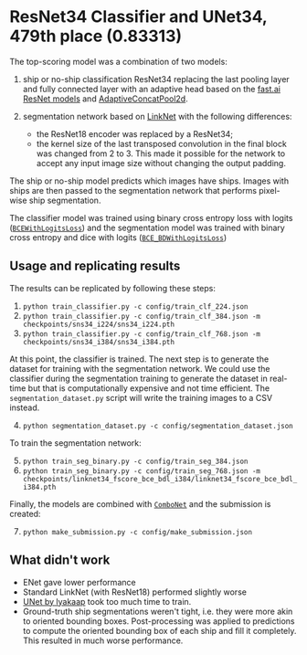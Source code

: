 # ResNet34 Classifier and UNet34, 479th place (0.83313)

The top-scoring model was a combination of two models:

1. ship or no-ship classification ResNet34 replacing the last pooling layer and fully connected layer with an adaptive head based on the [fast.ai ResNet models](https://github.com/fastai/fastai/blob/1ad3caafc123cb35fea8b63fee3b82301310207b/fastai/vision/learner.py#L33) and [AdaptiveConcatPool2d](https://github.com/fastai/fastai/blob/14c02c2009af212e5030ff0f777246826ed4f9dc/fastai/layers.py#L61).

2. segmentation network based on [LinkNet](https://arxiv.org/abs/1707.03718) with the following differences:
    - the ResNet18 encoder was replaced by a ResNet34;
    - the kernel size of the last transposed convolution in the final block was changed from 2 to 3. This made it possible for the network to accept any input image size without changing the output padding.

The ship or no-ship model predicts which images have ships. Images with ships are then passed to the segmentation network that performs pixel-wise ship segmentation.

The classifier model was trained using binary cross entropy loss with logits ([`BCEWithLogitsLoss`](https://pytorch.org/docs/stable/nn.html?highlight=bcewithlogits#torch.nn.BCEWithLogitsLoss)) and the segmentation model was trained with binary cross entropy and dice with logits ([`BCE_BDWithLogitsLoss`](https://github.com/davidtvs/airbus-ship-detection/blob/master/src/models/loss.py#L293))

## Usage and replicating results

The results can be replicated by following these steps:

1. `python train_classifier.py -c config/train_clf_224.json`
2. `python train_classifier.py -c config/train_clf_384.json -m checkpoints/sns34_i224/sns34_i224.pth`
3. `python train_classifier.py -c config/train_clf_768.json -m checkpoints/sns34_i384/sns34_i384.pth`

At this point, the classifier is trained. The next step is to generate the dataset for training with the segmentation network. We could use the classifier during the segmentation training to generate the dataset in real-time but that is computationally expensive and not time efficient. The `segmentation_dataset.py` script will write the training images to a CSV instead.

4. `python segmentation_dataset.py -c config/segmentation_dataset.json`

To train the segmentation network:

5. `python train_seg_binary.py -c config/train_seg_384.json`
6. `python train_seg_binary.py -c config/train_seg_768.json -m checkpoints/linknet34_fscore_bce_bdl_i384/linknet34_fscore_bce_bdl_i384.pth`

Finally, the models are combined with [`ComboNet`](https://github.com/davidtvs/airbus-ship-detection/blob/master/src/models/combonet.py) and the submission is created:

7. `python make_submission.py -c config/make_submission.json`

## What didn't work

- ENet gave lower performance
- Standard LinkNet (with ResNet18) performed slightly worse
- [UNet by lyakaap](https://github.com/lyakaap/Kaggle-Carvana-3rd-Place-Solution) took too much time to train.
- Ground-truth ship segmentations weren't tight, i.e. they were more akin to oriented bounding boxes. Post-processing was applied to predictions to compute the oriented bounding box of each ship and fill it completely. This resulted in much worse performance.
